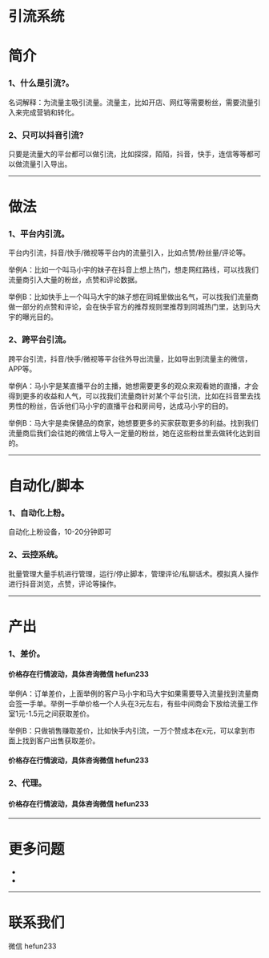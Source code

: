 # 引流系统
 
# 简介
### 1、什么是引流?。 
名词解释：为流量主吸引流量。流量主，比如开店、网红等需要粉丝，需要流量引入来完成营销和转化。  

### 2、只可以抖音引流?
只要是流量大的平台都可以做引流，比如探探，陌陌，抖音，快手，连信等等都可以做流量引入导出。  
 
 ---

# 做法

### 1、平台内引流。 

平台内引流，抖音/快手/微视等平台内的流量引入，比如点赞/粉丝量/评论等。

举例A：比如一个叫马小宇的妹子在抖音上想上热门，想走网红路线，可以找我们流量商引入大量的粉丝，点赞和评论数据。  
  
举例B：比如快手上一个叫马大宇的妹子想在同城里做出名气，可以找我们流量商做一部分的点赞和评论，会在快手官方的推荐规则里推荐到同城热门里，达到马大宇的曝光目的。

### 2、跨平台引流。

跨平台引流，抖音/快手/微视等平台往外导出流量，比如导出到流量主的微信，APP等。

举例A：马小宇是某直播平台的主播，她想需要更多的观众来观看她的直播，才会得到更多的收益和人气，可以找我们流量商针对某个平台引流，比如在抖音里去找男性的粉丝，告诉他们马小宇的直播平台和房间号，达成马小宇的目的。

举例B：马大宇是卖保健品的商家，她想要更多的买家获取更多的利益。找到我们流量商后我们会往她的微信上导入一定量的粉丝，她在这些粉丝里去做转化达到目的。

---

# 自动化/脚本

### 1、自动化上粉。 
自动化上粉设备，10-20分钟即可

### 2、云控系统。
批量管理大量手机进行管理，运行/停止脚本，管理评论/私聊话术。模拟真人操作进行抖音浏览，点赞，评论等操作。

---

# 产出

### 1、差价。 

#### 价格存在行情波动，具体咨询微信 hefun233

举例A：订单差价，上面举例的客户马小宇和马大宇如果需要导入流量找到流量商会签一手单。举例一手单价格一个人头在3元左右，有些中间商会下放给流量工作室1元-1.5元之间获取差价。

举例B：只做销售赚取差价，比如快手内引流，一万个赞成本在x元，可以拿到市面上找到客户出售获取差价。

#### 价格存在行情波动，具体咨询微信 hefun233

### 2、代理。

#### 价格存在行情波动，具体咨询微信 hefun233

---

# 更多问题

- 
- 


---

# 联系我们
微信 hefun233


